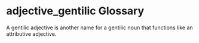 # adjective_gentilic Glossary
A gentilic adjective is another name for a gentilic noun that functions like an attributive adjective. 
